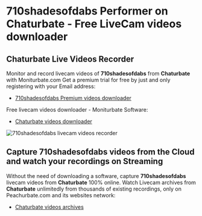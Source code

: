 # 710shadesofdabs Performer on Chaturbate - Free LiveCam videos downloader

## Chaturbate Live Videos Recorder

Monitor and record livecam videos of **710shadesofdabs** from **Chaturbate** with Moniturbate.com
Get a premium trial for free by just and only registering with your Email address:
* [710shadesofdabs Premium videos downloader](https://moniturbate.com/request-demo-licence-key.html)

Free livecam videos downloader - Moniturbate Software:
* [Chaturbate videos downloader](https://moniturbate.com/moniturbate-download-software.html)

![710shadesofdabs livecam videos recorder](https://peachurnet.com/templates/moniturbate-software.png)


## Capture 710shadesofdabs videos from the Cloud and watch your recordings on Streaming

Without the need of downloading a software, capture **710shadesofdabs** livecam videos from **Chaturbate** 100% online.
Watch Livecam archives from **Chaturbate** unlimitedly from thousands of existing recordings, only on Peachurbate.com and its websites network:
* [Chaturbate videos archives](https://peachurnet.com/)